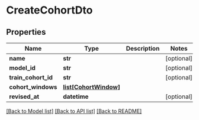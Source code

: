 # CreateCohortDto

## Properties
Name | Type | Description | Notes
------------ | ------------- | ------------- | -------------
**name** | **str** |  | [optional] 
**model_id** | **str** |  | [optional] 
**train_cohort_id** | **str** |  | [optional] 
**cohort_windows** | [**list[CohortWindow]**](CohortWindow.md) |  | 
**revised_at** | **datetime** |  | [optional] 

[[Back to Model list]](../README.md#documentation-for-models) [[Back to API list]](../README.md#documentation-for-api-endpoints) [[Back to README]](../README.md)

